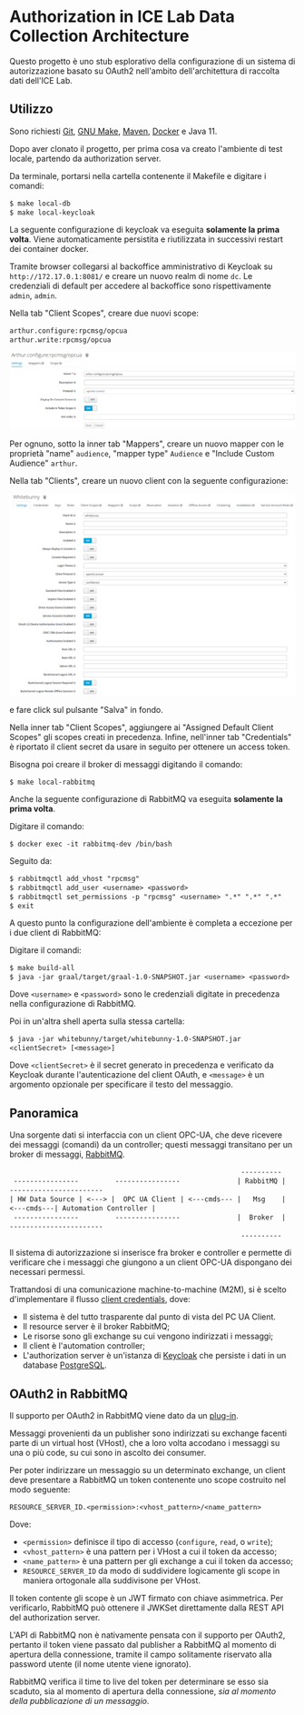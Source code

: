 # Authorization in ICE Lab Data Collection Architecture

Questo progetto è uno stub esplorativo della configurazione di un sistema di autorizzazione basato su OAuth2 nell'ambito dell'architettura di raccolta dati dell'ICE Lab.

## Utilizzo

Sono richiesti [Git](https://git-scm.com/), [GNU Make](https://www.gnu.org/software/make/), [Maven](https://maven.apache.org/), [Docker](https://www.docker.com/) e Java 11.

Dopo aver clonato il progetto, per prima cosa va creato l'ambiente di test locale, partendo da authorization server.

Da terminale, portarsi nella cartella contenente il Makefile e digitare i comandi:
```shell
$ make local-db
$ make local-keycloak
```

La seguente configurazione di keycloak va eseguita __solamente la prima volta__. Viene automaticamente persistita e riutilizzata in successivi restart dei container docker.

Tramite browser collegarsi al backoffice amministrativo di Keycloak su `http://172.17.0.1:8081/` e creare un nuovo realm di nome `dc`. Le credenziali di default per accedere al backoffice sono rispettivamente `admin`, `admin`.

Nella tab "Client Scopes", creare due nuovi scope:

```text
arthur.configure:rpcmsg/opcua
arthur.write:rpcmsg/opcua
```

![](doc/images/scope_config.png "Scope configuration")


Per ognuno, sotto la inner tab "Mappers", creare un nuovo mapper con le proprietà "name" `audience`, "mapper type" `Audience` e "Include Custom Audience" `arthur`.

Nella tab "Clients", creare un nuovo client con la seguente configurazione:

![](doc/images/client_config.png "Client configuration")

e fare click sul pulsante "Salva" in fondo.

Nella inner tab "Client Scopes", aggiungere ai "Assigned Default Client Scopes" gli scopes creati in precedenza. Infine, nell'inner tab "Credentials" è riportato il client secret da usare in seguito per ottenere un access token.

Bisogna poi creare il broker di messaggi digitando il comando:

```shell
$ make local-rabbitmq
```

Anche la seguente configurazione di RabbitMQ va eseguita __solamente la prima volta__.

Digitare il comando:

```shell
$ docker exec -it rabbitmq-dev /bin/bash
```

Seguito da:

```shell
$ rabbitmqctl add_vhost "rpcmsg"
$ rabbitmqctl add_user <username> <password>
$ rabbitmqctl set_permissions -p "rpcmsg" <username> ".*" ".*" ".*"
$ exit
```

A questo punto la configurazione dell'ambiente è completa a eccezione per i due client di RabbitMQ:

Digitare il comandi:
```shell
$ make build-all
$ java -jar graal/target/graal-1.0-SNAPSHOT.jar <username> <password>
```

Dove `<username>` e `<password>` sono le credenziali digitate in precedenza nella configurazione di RabbitMQ.

Poi in un'altra shell aperta sulla stessa cartella:

```shell
$ java -jar whitebunny/target/whitebunny-1.0-SNAPSHOT.jar <clientSecret> [<message>]
```

Dove `<clientSecret>` è il secret generato in precedenza e verificato da Keycloak durante l'autenticazione del client OAuth, e `<message>` è un argomento opzionale per specificare il testo del messaggio.

## Panoramica

Una sorgente dati si interfaccia con un client OPC-UA, che deve ricevere dei messaggi (comandi) da un controller; questi messaggi transitano per un broker di messaggi, [RabbitMQ](https://www.rabbitmq.com/).

```text
                                                         ----------
 ----------------         ----------------              | RabbitMQ |             -----------------------
| HW Data Source | <---> |  OPC UA Client | <---cmds--- |   Msg    | <---cmds---| Automation Controller |
 ----------------         ----------------              |  Broker  |             -----------------------
                                                         ----------
```

Il sistema di autorizzazione si inserisce fra broker e controller e permette di verificare che i messaggi che giungono a un client OPC-UA dispongano dei necessari permessi.

Trattandosi di una comunicazione machine-to-machine (M2M), si è scelto d'implementare il flusso [client credentials](https://auth0.com/docs/authorization/flows/client-credentials-flow), dove:

- Il sistema è del tutto trasparente dal punto di vista del PC UA Client.
- Il resource server è il broker RabbitMQ;
- Le risorse sono gli exchange su cui vengono indirizzati i messaggi;
- Il client è l'automation controller;
- L'authorization server è un'istanza di [Keycloak](https://www.keycloak.org/) che persiste i dati in un database [PostgreSQL](https://www.postgresql.org/).

## OAuth2 in RabbitMQ

Il supporto per OAuth2 in RabbitMQ viene dato da un [plug-in](https://github.com/rabbitmq/rabbitmq-server/tree/master/deps/rabbitmq_auth_backend_oauth2).

Messaggi provenienti da un publisher sono indirizzati su exchange facenti parte di un virtual host (VHost), che a loro volta accodano i messaggi su una o più code, su cui sono in ascolto dei consumer.

Per poter indirizzare un messaggio su un determinato exchange, un client deve presentare a RabbitMQ un token contenente uno scope costruito nel modo seguente:

```text
RESOURCE_SERVER_ID.<permission>:<vhost_pattern>/<name_pattern>
```

Dove:

- ```<permission>``` definisce il tipo di accesso (```configure```, ```read```, o ```write```);
- ```<vhost_pattern>``` è una pattern per i VHost a cui il token da accesso;
- ```<name_pattern>``` è una pattern per gli exchange a cui il token da accesso;
- ```RESOURCE_SERVER_ID``` da modo di suddividere logicamente gli scope in maniera ortogonale alla suddivisone per VHost.

Il token contente gli scope è un JWT firmato con chiave asimmetrica. Per verificarlo, RabbitMQ può ottenere il JWKSet direttamente dalla REST API del authorization server. 

L'API di RabbitMQ non è nativamente pensata con il supporto per OAuth2, pertanto il token viene passato dal publisher a RabbitMQ al momento di apertura della connessione, tramite il campo solitamente riservato alla password utente (il nome utente viene ignorato).

RabbitMQ verifica il time to live del token per determinare se esso sia scaduto, sia al momento di apertura della connessione, _sia al momento della pubblicazione di un messaggio_.